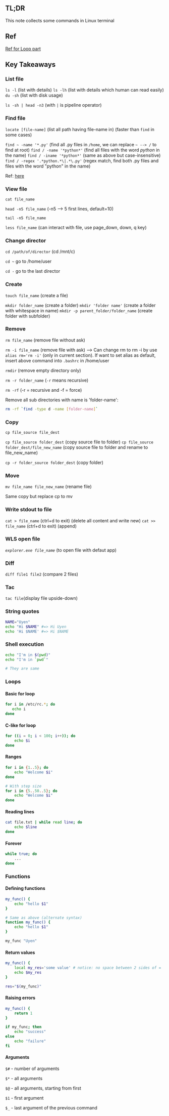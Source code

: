 ## TL;DR
This note collects some commands in Linux terminal


## Ref
[Ref for Loop part](https://devhints.io/bash)

## Key Takeaways
### List file
`ls -l` (list with details)
`ls -lh` (list with details which human can read easily)
`du -sh` (list with disk usage)

`ls -sh | head -n3` (with `|` is pipeline operator)

### Find file
`locate [file-name]` (líst all path having file-name in) (faster than `find` in some cases)

`find ~ -name '*.py'` (find all .py files in `/home`, we can replace `~ --> /` to find at root)
`find / -name '*python*'` (find all files with the word *python* in the name)
`find / -iname '*python*'` (same as above but case-insensitive)
`find / -regex '.*python.*\|.*\.py'` (regex match, find both .py files and files with the word "python" in the name)

Ref: [here](https://stackoverflow.com/a/5791657)

### View file
`cat file_name`

`head -n5 file_name` (-n5 --> 5 first lines, default=10)

`tail -n5 file_name`

`less file_name` (can interact with file, use page_down, down, q key)

### Change director
`cd /path/of/director` (cd /mnt/c)

`cd ~` go to /home/user

`cd -` go to the last director

### Create
`touch file_name` (create a file)

`mkdir folder_name` (create a folder)
`mkdir 'folder name'` (create a folder with whitespace in name)
`mkdir -p parent_folder/folder_name` (create folder with subfolder)

### Remove
`rm file_name` (remove file without ask)

`rm -i file_name` (remove file with ask)
--> Can change rm to rm -i by use `alias rm='rm -i'` (only in current section). If want to set alias as default, insert above command into `.bashrc` in /home/user

`rmdir` (remove empty directory only)

`rm -r folder_name` (`-r` means recursive)

`rm -rf` (-r = recursive and -f = force)

Remove all sub directories with name is 'folder-name':
```bash
rm -rf `find -type d -name [folder-name]`
```

### Copy
`cp file_source file_dest`

`cp file_source folder_dest` (copy source file to folder)
`cp file_source folder_dest/file_new_name` (copy source file to folder and rename to file_new_name)

`cp -r folder_source folder_dest` (copy folder)

### Move
`mv file_name file_new_name` (rename file)

Same copy but replace cp to mv

### Write stdout to file
`cat > file_name` (ctrl+d to exit) (delete all content and write new)
`cat >> file_name` (ctrl+d to exit) (append)

### WLS open file
*`explorer.exe file_name`* (to open file with defaut app)

### Diff
`diff file1 file2` (compare 2 files)

### Tac
`tac file`(display file upside-down)

### String quotes
```bash
NAME="Uyen"
echo "Hi $NAME" #=> Hi Uyen
echo 'Hi $NAME' #=> Hi $NAME
```

### Shell execution
```bash
echo "I'm in $(pwd)"
echo "I'm in `pwd`"

# They are same
```

### Loops
#### Basic for loop
```bash
for i in /etc/rc.*; do
   echo i
done
```

#### C-like for loop
```bash
for ((i = 0; i < 100; i++)); do
    echo $i
done
```

#### Ranges
```bash
for i in {1..5}; do
    echo "Welcome $i"
done

# With step size
for i in {5..50..5}; do
    echo "Welcome $i"
done
```

#### Reading lines
```bash
cat file.txt | while read line; do
    echo $line
done
```

#### Forever
```bash
while true; do
    ...
done
```

### Functions
#### Defining functions
```bash
my_func() {
    echo "hello $1"
}

# Same as above (alternate syntax)
function my_func() {
    echo "hello $1"
}

my_func "Uyen"
```

#### Return values
```bash
my_func() {
    local my_res='some value' # notice: no space between 2 sides of =
    echo $my_res
}

res="$(my_func)"
```

#### Raising errors
```bash
my_func() {
    return 1
}

if my_func; then
    echo "success"
else
    echo "failure"
fi
```

#### Arguments
`$#` - number of arguments

`$*` - all arguments

`$@` - all arguments, starting from first

`$1` - first argument

`$_` - last argument of the previous command

